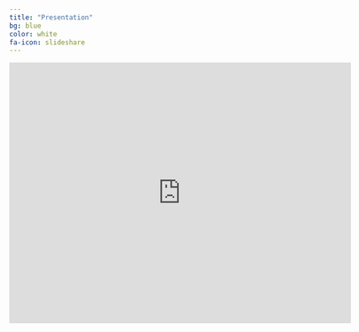 ```yaml
---
title: "Presentation"
bg: blue
color: white
fa-icon: slideshare
---
```


<iframe src="https://www.slideshare.net/xavigiro/slideshelf" width="615px" height="470px" frameborder="0" marginwidth="0" marginheight="0" scrolling="no" style="border:none;" allowfullscreen webkitallowfullscreen mozallowfullscreen></iframe>

